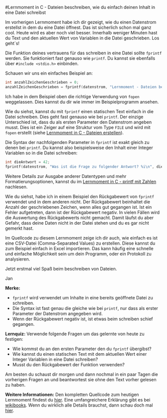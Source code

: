 #Lernmoment in C - Dateien beschreiben, wie du einfach deinen Inhalt in eine Datei schreibst

Im vorherigen Lernmoment habe ich dir gezeigt, wie du einen Datenstrom erstellst in dem du eine Datei öffnest. Das ist sicherlich schon mal ganz cool. Heute wird es aber noch viel besser. Innerhalb weniger Minuten hast du Text und den aktuellen Wert von Variablen in die Datei geschrieben. Los geht`s!

Die Funktion deines vertrauens für das schreiben in eine Datei sollte `fprintf` werden. Sie funktioniert fast genauso wie `printf`. Du kannst sie ebenfalls über `#include <stdio.h>` einbinden.

Schauen wir uns ein einfaches Beispiel an:

```c
int anzahlZeichenGeschrieben = 0;
anzahlZeichenGeschrieben = fprintf(datenstrom, "Lernmoment - Dateien beschreiben. Geschafft!\n");
```

Ich habe in dem Beispiel oben die richtige Verwendung von `fopen` weggelassen. Dies kannst du dir wie immer im Beispielprogramm ansehen.

Wie du siehst, kannst du mit `fprintf` einen statischen Text einfach in die Datei schreiben. Dies geht fast genauso wie bei `printf`. Der einzige Unterschied ist, dass du als ersten Parameter den Datenstrom angeben musst. Dies ist ein Zeiger auf eine Struktur vom Type `FILE` und wird mit `fopen` erstellt (siehe [Lernmoment in C - Dateien erstellen](http://www.inginform.de/lernmoment-in-c-dateien-erstellen/)).

Die Syntax der nachfolgenden Parameter in `fprintf` ist exakt gleich zu denen bei `printf`. Du kannst also beispielsweise den Inhalt einer Integer Variablen so in die Datei schreiben:

```c
int dieAntwort = 42;
fprintf(datenstrom, "Was ist die Frage zu folgender Antwort? %i\n", dieAntwort);
```

Weitere Details zur Ausgabe anderer Datentypen und mehr Formatierungsoptionen, kannst du im [Lernmoment in C - printf mit Zahlen](http://www.inginform.de/lernmoment-in-c-printf-mit-zahlen/) nachlesen.

Wie du siehst, habe ich in einem Beispiel den Rückgabewert von `fprintf` verwendet und in dem anderen nicht. Der Rückgabewert beinhaltet die Anzahl der geschriebenen Zeichen, wenn alles gut gegangen ist. Ist ein Fehler aufgetreten, dann ist der Rückgabewert negativ. In vielen Fällen wird die Auswertung des Rückgabewerts nicht gemacht. Damit läufst du aber Gefahr, dass deine Daten nicht in der Datei stehen und du es gar nicht gemerkt hast.

Im Quellcode zu diesem Lernmoment zeige ich dir auch, wie einfach es ist eine CSV-Datei (Comma-Separated Values) zu erstellen. Diese kannst du zum Beispiel einfach in Excel importieren. Das kann häufig eine schnelle und einfache Möglichkeit sein um dein Programm, oder ein Protokoll zu analysieren.

Jetzt erstmal viel Spaß beim beschreiben von Dateien.

Jan

**Merke:**

-	`fprintf` wird verwendet um Inhalte in eine bereits geöffnete Datei zu schreiben.
-	Die Syntax ist fast genau die gleiche wie bei `printf`, nur dass als erster Parameter der Datenstrom angegeben wird.
-	Wenn der Rückgabewert negativ ist, ist etwas beim schreiben schief gegangen.

**Lernquiz:** Verwende folgende Fragen um das gelernte von heute zu festigen:

-	Wie kommst du an den ersten Parameter den du `fprintf` übergibst?
-	Wie kannst du einen statischen Text mit dem aktuellen Wert einer Integer Variablen in eine Datei schreiben?
-	Musst du den Rückgabewert der Funktion verwenden?

Am besten du schaust dir morgen und dann nochmal in ein paar Tagen die vorherigen Fragen an und beantwortest sie ohne den Text vorher gelesen zu haben.

**Weitere Informationen:** Den kompletten Quellcode zum heutigen Lernmoment findest du [hier](https://github.com/inginform/lernmomente/tree/master/C_DateienBeschreiben). Eine umfangreichere Erklärung gibt es bei [wikibooks](https://de.wikibooks.org/wiki/C-Programmierung:_Dateien). Wenn du wirklich alle Details brauchst, dann schau doch mal [hier](http://openbook.rheinwerk-verlag.de/c_von_a_bis_z/016_c_ein_ausgabe_funktionen_005.htm#mj47f082541eb4df9dbdcefdbc2775feae).
